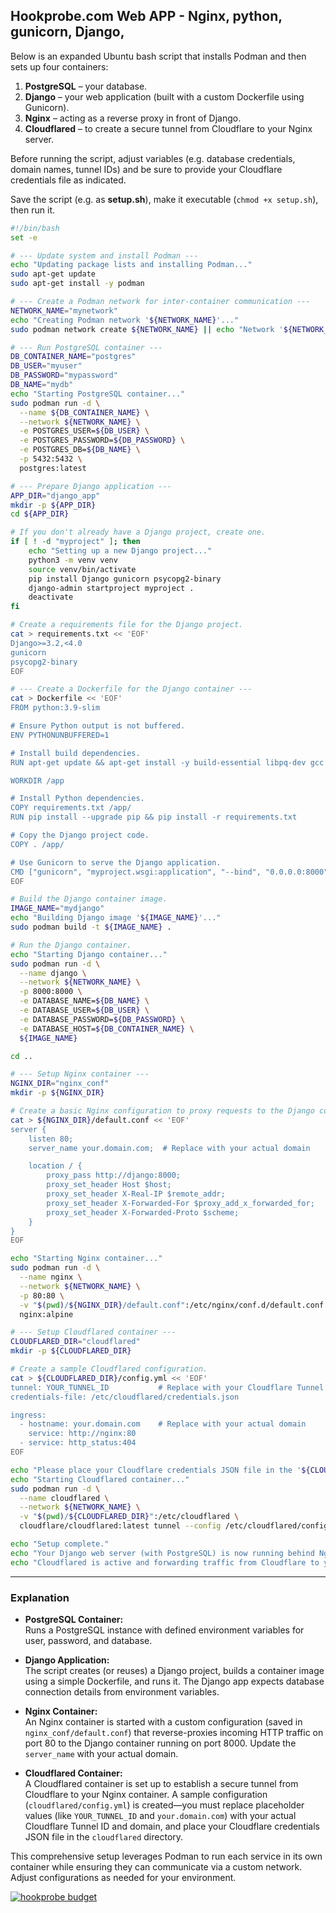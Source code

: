 ## Hookprobe.com Web APP - Nginx, python, gunicorn, Django, 

Below is an expanded Ubuntu bash script that installs Podman and then sets up four containers:

1. **PostgreSQL** – your database.
2. **Django** – your web application (built with a custom Dockerfile using Gunicorn).
3. **Nginx** – acting as a reverse proxy in front of Django.
4. **Cloudflared** – to create a secure tunnel from Cloudflare to your Nginx server.

Before running the script, adjust variables (e.g. database credentials, domain names, tunnel IDs) and be sure to provide your Cloudflare credentials file as indicated.

Save the script (e.g. as **setup.sh**), make it executable (`chmod +x setup.sh`), then run it.

```bash
#!/bin/bash
set -e

# --- Update system and install Podman ---
echo "Updating package lists and installing Podman..."
sudo apt-get update
sudo apt-get install -y podman

# --- Create a Podman network for inter-container communication ---
NETWORK_NAME="mynetwork"
echo "Creating Podman network '${NETWORK_NAME}'..."
sudo podman network create ${NETWORK_NAME} || echo "Network '${NETWORK_NAME}' already exists."

# --- Run PostgreSQL container ---
DB_CONTAINER_NAME="postgres"
DB_USER="myuser"
DB_PASSWORD="mypassword"
DB_NAME="mydb"
echo "Starting PostgreSQL container..."
sudo podman run -d \
  --name ${DB_CONTAINER_NAME} \
  --network ${NETWORK_NAME} \
  -e POSTGRES_USER=${DB_USER} \
  -e POSTGRES_PASSWORD=${DB_PASSWORD} \
  -e POSTGRES_DB=${DB_NAME} \
  -p 5432:5432 \
  postgres:latest

# --- Prepare Django application ---
APP_DIR="django_app"
mkdir -p ${APP_DIR}
cd ${APP_DIR}

# If you don't already have a Django project, create one.
if [ ! -d "myproject" ]; then
    echo "Setting up a new Django project..."
    python3 -m venv venv
    source venv/bin/activate
    pip install Django gunicorn psycopg2-binary
    django-admin startproject myproject .
    deactivate
fi

# Create a requirements file for the Django project.
cat > requirements.txt << 'EOF'
Django>=3.2,<4.0
gunicorn
psycopg2-binary
EOF

# --- Create a Dockerfile for the Django container ---
cat > Dockerfile << 'EOF'
FROM python:3.9-slim

# Ensure Python output is not buffered.
ENV PYTHONUNBUFFERED=1

# Install build dependencies.
RUN apt-get update && apt-get install -y build-essential libpq-dev gcc && rm -rf /var/lib/apt/lists/*

WORKDIR /app

# Install Python dependencies.
COPY requirements.txt /app/
RUN pip install --upgrade pip && pip install -r requirements.txt

# Copy the Django project code.
COPY . /app/

# Use Gunicorn to serve the Django application.
CMD ["gunicorn", "myproject.wsgi:application", "--bind", "0.0.0.0:8000"]
EOF

# Build the Django container image.
IMAGE_NAME="mydjango"
echo "Building Django image '${IMAGE_NAME}'..."
sudo podman build -t ${IMAGE_NAME} .

# Run the Django container.
echo "Starting Django container..."
sudo podman run -d \
  --name django \
  --network ${NETWORK_NAME} \
  -p 8000:8000 \
  -e DATABASE_NAME=${DB_NAME} \
  -e DATABASE_USER=${DB_USER} \
  -e DATABASE_PASSWORD=${DB_PASSWORD} \
  -e DATABASE_HOST=${DB_CONTAINER_NAME} \
  ${IMAGE_NAME}

cd ..

# --- Setup Nginx container ---
NGINX_DIR="nginx_conf"
mkdir -p ${NGINX_DIR}

# Create a basic Nginx configuration to proxy requests to the Django container.
cat > ${NGINX_DIR}/default.conf << 'EOF'
server {
    listen 80;
    server_name your.domain.com;  # Replace with your actual domain

    location / {
        proxy_pass http://django:8000;
        proxy_set_header Host $host;
        proxy_set_header X-Real-IP $remote_addr;
        proxy_set_header X-Forwarded-For $proxy_add_x_forwarded_for;
        proxy_set_header X-Forwarded-Proto $scheme;
    }
}
EOF

echo "Starting Nginx container..."
sudo podman run -d \
  --name nginx \
  --network ${NETWORK_NAME} \
  -p 80:80 \
  -v "$(pwd)/${NGINX_DIR}/default.conf":/etc/nginx/conf.d/default.conf:ro \
  nginx:alpine

# --- Setup Cloudflared container ---
CLOUDFLARED_DIR="cloudflared"
mkdir -p ${CLOUDFLARED_DIR}

# Create a sample Cloudflared configuration.
cat > ${CLOUDFLARED_DIR}/config.yml << 'EOF'
tunnel: YOUR_TUNNEL_ID           # Replace with your Cloudflare Tunnel ID
credentials-file: /etc/cloudflared/credentials.json

ingress:
  - hostname: your.domain.com    # Replace with your actual domain
    service: http://nginx:80
  - service: http_status:404
EOF

echo "Please place your Cloudflare credentials JSON file in the '${CLOUDFLARED_DIR}' directory as 'credentials.json'."
echo "Starting Cloudflared container..."
sudo podman run -d \
  --name cloudflared \
  --network ${NETWORK_NAME} \
  -v "$(pwd)/${CLOUDFLARED_DIR}":/etc/cloudflared \
  cloudflare/cloudflared:latest tunnel --config /etc/cloudflared/config.yml run

echo "Setup complete."
echo "Your Django web server (with PostgreSQL) is now running behind Nginx (port 80)."
echo "Cloudflared is active and forwarding traffic from Cloudflare to your Nginx container."
```

---

### Explanation

- **PostgreSQL Container:**  
  Runs a PostgreSQL instance with defined environment variables for user, password, and database.

- **Django Application:**  
  The script creates (or reuses) a Django project, builds a container image using a simple Dockerfile, and runs it. The Django app expects database connection details from environment variables.

- **Nginx Container:**  
  An Nginx container is started with a custom configuration (saved in `nginx_conf/default.conf`) that reverse-proxies incoming HTTP traffic on port 80 to the Django container running on port 8000. Update the `server_name` with your actual domain.

- **Cloudflared Container:**  
  A Cloudflared container is set up to establish a secure tunnel from Cloudflare to your Nginx container. A sample configuration (`cloudflared/config.yml`) is created—you must replace placeholder values (like `YOUR_TUNNEL_ID` and `your.domain.com`) with your actual Cloudflare Tunnel ID and domain, and place your Cloudflare credentials JSON file in the `cloudflared` directory.

This comprehensive setup leverages Podman to run each service in its own container while ensuring they can communicate via a custom network. Adjust configurations as needed for your environment.

[![hookprobe budget](../images/xSOC-HLD-v1.3.png)](/Documents/SecurityMitigationPlan.md)
